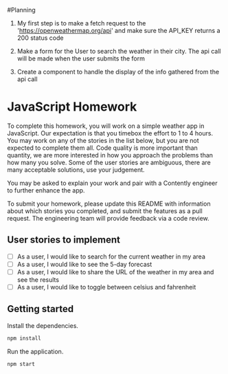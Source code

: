 #Planning

1. My first step is to make a fetch request to the 'https://openweathermap.org/api' and make sure the API_KEY returns a 200 status code

2. Make a form for the User to search the weather in their city. The api call will be made when the user submits the form

3. Create a component to handle the display of the info gathered from the api call


# JavaScript Homework

To complete this homework, you will work on a simple weather app in JavaScript. Our expectation is that you timebox the effort to 1 to 4 hours. You may work on any of the stories in the list below, but you are not expected to complete them all. Code quality is more important than quantity, we are more interested in how you approach the problems than how many you solve. Some of the user stories are ambiguous, there are many acceptable solutions, use your judgement.

You may be asked to explain your work and pair with a Contently engineer to further enhance the app.

To submit your homework, please update this README with information about which stories you completed, and submit the features as a pull request. The engineering team will provide feedback via a code review.

## User stories to implement

- [ ] As a user, I would like to search for the current weather in my area
- [ ] As a user, I would like to see the 5-day forecast
- [ ] As a user, I would like to share the URL of the weather in my area and see the results
- [ ] As a user, I would like to toggle between celsius and fahrenheit

## Getting started

Install the dependencies.

```bash
npm install
```

Run the application.

```bash
npm start
```
